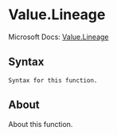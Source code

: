 ---
---

# Value.Lineage

Microsoft Docs: [Value.Lineage](https://docs.microsoft.com/en-us/powerquery-m/value-lineage)

## Syntax

```
Syntax for this function.
```

## About

About this function.

